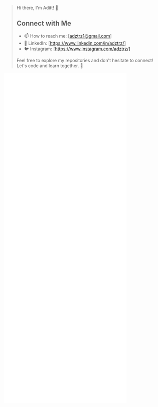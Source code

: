 > Hi there, I'm Aditt! 👋
> ## Connect with Me 
> - 📫 How to reach me: [adztrz1@gmail.com]
> - 💼 LinkedIn: [https://www.linkedin.com/in/adztrz/]
> - 🐦 Instagram: [https://www.instagram.com/adztrz/]
>
> Feel free to explore my repositories and don't hesitate to connect! Let's code and learn together. 🚀

[<img align="left" width="390" alt="🦑" src="https://github.com/Adztrz/Adztrz/blob/main/github-metrics.svg">](#)
[<img align="left" width="390" alt="🦑" src="https://github.com/Adztrz/Adztrz/blob/main/general.svg">](#)
[<img align="left" width="390" alt="🦑" src="https://github.com/Adztrz/Adztrz/blob/main/metrics.plugin.habits.charts.svg">](#)
